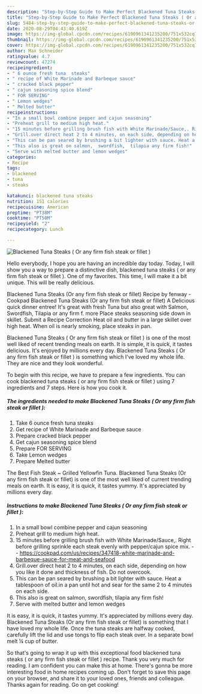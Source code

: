 ```yaml
---
description: "Step-by-Step Guide to Make Perfect Blackened Tuna Steaks ( Or any firm fish steak or fillet )"
title: "Step-by-Step Guide to Make Perfect Blackened Tuna Steaks ( Or any firm fish steak or fillet )"
slug: 5484-step-by-step-guide-to-make-perfect-blackened-tuna-steaks-or-any-firm-fish-steak-or-fillet
date: 2020-08-29T04:43:40.619Z
image: https://img-global.cpcdn.com/recipes/6190961341235200/751x532cq70/blackened-tuna-steaks-or-any-firm-fish-steak-or-fillet-recipe-main-photo.jpg
thumbnail: https://img-global.cpcdn.com/recipes/6190961341235200/751x532cq70/blackened-tuna-steaks-or-any-firm-fish-steak-or-fillet-recipe-main-photo.jpg
cover: https://img-global.cpcdn.com/recipes/6190961341235200/751x532cq70/blackened-tuna-steaks-or-any-firm-fish-steak-or-fillet-recipe-main-photo.jpg
author: Max Schneider
ratingvalue: 4.7
reviewcount: 47274
recipeingredient:
- " 6 ounce fresh tuna  steaks"
- " recipe of White Marinade and Barbeque sauce"
- " cracked black pepper"
- " cajun seasoning spice blend"
- " FOR SERVING"
- " Lemon wedges"
- " Melted butter"
recipeinstructions:
- "In a small bowl combine pepper and cajun seasoning"
- "Preheat grill to medium high heat."
- "15 minutes before grilling brush fish with White Marinade/Sauce,. Right before grilling sprinkle each steak evenly with pepper/cajun spice mix.  https://cookpad.com/us/recipes/347418-white-marinade-and-barbeque-sauce-for-meat-and-seafood"
- "Grill.over direct heat 2 to 4 minutes, on each side, depending on how you like it done and thickness of fish. Do not overcook."
- "This can be pan seared by brushing a bit lighter with sauce. Heat a tablespoon of oil.in a pan until hot and sear for the same 2 to 4 minutes on each side."
- "This also is great on salmon,  swordfish,  tilapia any firm fish!"
- "Serve with melted butter and lemon wedges"
categories:
- Recipe
tags:
- blackened
- tuna
- steaks

katakunci: blackened tuna steaks 
nutrition: 151 calories
recipecuisine: American
preptime: "PT38M"
cooktime: "PT50M"
recipeyield: "2"
recipecategory: Lunch

---
```



![Blackened Tuna Steaks ( Or any firm fish steak or fillet )](https://img-global.cpcdn.com/recipes/6190961341235200/751x532cq70/blackened-tuna-steaks-or-any-firm-fish-steak-or-fillet-recipe-main-photo.jpg)

Hello everybody, I hope you are having an incredible day today. Today, I will show you a way to prepare a distinctive dish, blackened tuna steaks ( or any firm fish steak or fillet ). One of my favorites. This time, I will make it a bit unique. This will be really delicious.

Blackened Tuna Steaks (Or any firm fish steak or fillet) Recipe by fenway - Cookpad Blackened Tuna Steaks (Or any firm fish steak or fillet) A Delicious quick dinner entree! It&#39;s great with fresh Tuna but also great with Salmon, Swordfish, Tilapia or any firm f. more Place steaks seasoning side down in skillet. Submit a Recipe Correction Heat oil and butter in a large skillet over high heat. When oil is nearly smoking, place steaks in pan.

Blackened Tuna Steaks ( Or any firm fish steak or fillet ) is one of the most well liked of recent trending meals on earth. It is simple, it is quick, it tastes delicious. It's enjoyed by millions every day. Blackened Tuna Steaks ( Or any firm fish steak or fillet ) is something which I've loved my whole life. They are nice and they look wonderful.


To begin with this recipe, we have to prepare a few ingredients. You can cook blackened tuna steaks ( or any firm fish steak or fillet ) using 7 ingredients and 7 steps. Here is how you cook it.

<!--inarticleads1-->

##### The ingredients needed to make Blackened Tuna Steaks ( Or any firm fish steak or fillet ):

1. Take  6 ounce fresh tuna  steaks
1. Get  recipe of White Marinade and Barbeque sauce
1. Prepare  cracked black pepper
1. Get  cajun seasoning spice blend
1. Prepare  FOR SERVING
1. Take  Lemon wedges
1. Prepare  Melted butter


The Best Fish Steak ~ Grilled Yellowfin Tuna. Blackened Tuna Steaks (Or any firm fish steak or fillet) is one of the most well liked of current trending meals on earth. It is easy, it is quick, it tastes yummy. It&#39;s appreciated by millions every day. 

<!--inarticleads2-->

##### Instructions to make Blackened Tuna Steaks ( Or any firm fish steak or fillet ):

1. In a small bowl combine pepper and cajun seasoning
1. Preheat grill to medium high heat.
1. 15 minutes before grilling brush fish with White Marinade/Sauce,. Right before grilling sprinkle each steak evenly with pepper/cajun spice mix. -  - https://cookpad.com/us/recipes/347418-white-marinade-and-barbeque-sauce-for-meat-and-seafood
1. Grill.over direct heat 2 to 4 minutes, on each side, depending on how you like it done and thickness of fish. Do not overcook.
1. This can be pan seared by brushing a bit lighter with sauce. Heat a tablespoon of oil.in a pan until hot and sear for the same 2 to 4 minutes on each side.
1. This also is great on salmon,  swordfish,  tilapia any firm fish!
1. Serve with melted butter and lemon wedges


It is easy, it is quick, it tastes yummy. It&#39;s appreciated by millions every day. Blackened Tuna Steaks (Or any firm fish steak or fillet) is something that I have loved my whole life. Once the tuna steaks are halfway cooked, carefully lift the lid and use tongs to flip each steak over. In a separate bowl melt ¼ cup of butter. 

So that's going to wrap it up with this exceptional food blackened tuna steaks ( or any firm fish steak or fillet ) recipe. Thank you very much for reading. I am confident you can make this at home. There's gonna be more interesting food in home recipes coming up. Don't forget to save this page on your browser, and share it to your loved ones, friends and colleague. Thanks again for reading. Go on get cooking!
